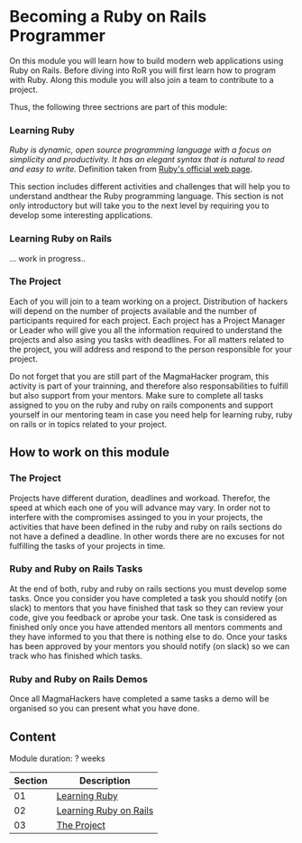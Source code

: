 # Becoming a Ruby on Rails Programmer

On this module you will learn how to build modern web applications using Ruby on Rails. Before diving into RoR you will first learn how to program with Ruby. Along this module you will also join a team to contribute to a project.

Thus, the following three sectrions are part of this module:

### Learning Ruby
*Ruby is dynamic, open source programming language with a focus on simplicity and productivity. It has an elegant syntax that is natural to read and easy to write.* Definition taken from [Ruby's official web page](https://www.ruby-lang.org/en/). 

This section includes different activities and challenges that will help you to understand andthear the Ruby programming language. This section is not only introductory but will take you to the next level by requiring you to develop some interesting applications.

### Learning Ruby on Rails
... work in progress..

### The Project
Each of you will join to a team working on a project. Distribution of hackers will depend on the number of projects available and the number of participants required for each project. Each project has a Project Manager or Leader who will give you all the information required to understand the projects and also asing you tasks with deadlines. For all matters related to the project, you will address and respond to the person responsible for your project.

Do not forget that you are still part of the MagmaHacker program, this activity is part of your trainning, 
and therefore also responsabilities to fulfill but also support from your mentors. Make sure to complete all tasks assigned to you on the ruby and ruby on rails components and support yourself in our mentoring team in case you need help for learning ruby, ruby on rails or in topics related to your project.

## How to work on this module

### The Project 
Projects have different duration, deadlines and workoad. Therefor, the speed at which each one of you will advance may vary. 
In order not to interfere with the compromises assinged to you in your projects, the activities that have been defined in the ruby and ruby on rails sections do not have a defined a deadline. In other words there are no excuses for not fulfilling the tasks of your projects in time.

### Ruby and Ruby on Rails Tasks
At the end of both, ruby and ruby on rails sections you must develop some tasks. Once you consider you have  completed  a task you should notify (on slack) to mentors that you have finished that task so they can review your code, give you feedback or aprobe your task. One task is considered as finished only once you have attended mentors all mentors comments and they have informed to you that there is nothing else to do. Once your tasks has been approved by your mentors you should notify (on slack) so we can track who has finished which tasks.

### Ruby and Ruby on Rails Demos
Once all MagmaHackers have completed a same tasks a demo will be organised so you can present what you have done.

## Content

Module duration: ? weeks

Section | Description
----- | ----
01 | [Learning Ruby](https://github.com/magma-labs/MagmaHackers/tree/master/module-03/week-01)
02 | [Learning Ruby on Rails]()
03 | [The Project]()

